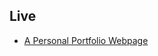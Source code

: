 ## Live

- [A Personal Portfolio Webpage](https://tahsinamin.github.io/5.-Personal-Portfolio-Webpage/)
